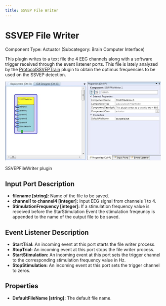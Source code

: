 ```yaml
---
title: SSVEP File Writer
---
```


# SSVEP File Writer

Component Type: Actuator (Subcategory: Brain Computer Interface)

This plugin writes to a text file the 4 EEG channels along with a software trigger received through the event listener ports. This file is lately analyzed by the [ProtocolSSVEPTrain](../processors/ProtocolSSVEPTrain.htm) plugin to obtain the optimus frequencies to be used on the SSVEP detection.

![Screenshot: SSVEPFileWriter plugin](./img/SSVEPFileWriter.jpg "Screenshot: SSVEPFileWriter plugin")

SSVEPFileWriter plugin

## Input Port Description

- **filename \[string\]:** Name of the file to be saved.
- **channel1 to channel4 \[integer\]:** Input EEG signal from channels 1 to 4.
- **StimulationFrequency \[integer\]:** If a stimulation frequency value is received before the StarStimulation Event the stimulation freqeuncy is appended to the name of the output file to be saved.

## Event Listener Description

- **StartTrial:** An incoming event at this port starts the file writer process.
- **StopTrial:** An incoming event at this port stops the file writer process.
- **StartStimulation:** An incoming event at this port sets the trigger channel to the corresponding stimulation frequency value in Hz.
- **StopStimulation:** An incoming event at this port sets the trigger channel to zeros.

## Properties

- **DefaultFileName \[string\]:** The default file name.
